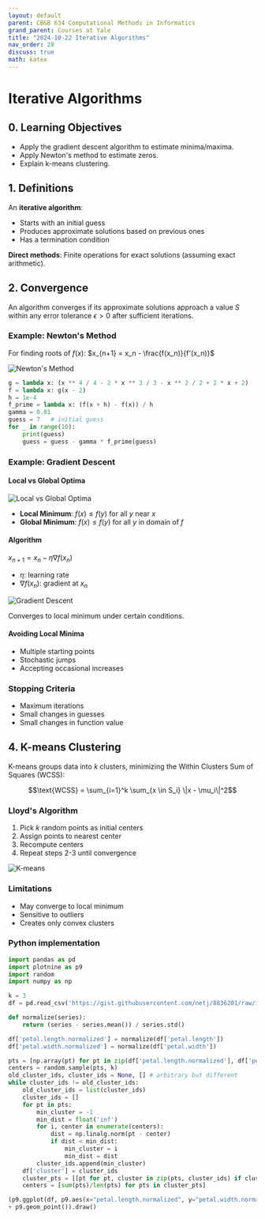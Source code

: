 ```yaml
---
layout: default
parent: CB&B 634 Computational Methods in Informatics
grand_parent: Courses at Yale
title: "2024-10-22 Iterative Algorithms"
nav_order: 28
discuss: true
math: katex
---
```


# Iterative Algorithms

## 0. Learning Objectives
- Apply the gradient descent algorithm to estimate minima/maxima.
- Apply Newton's method to estimate zeros.
- Explain k-means clustering.

## 1. Definitions
An **iterative algorithm**:
- Starts with an initial guess
- Produces approximate solutions based on previous ones
- Has a termination condition

**Direct methods**: Finite operations for exact solutions (assuming exact arithmetic).

## 2. Convergence
An algorithm converges if its approximate solutions approach a value $S$ within any error tolerance $\epsilon > 0$ after sufficient iterations.

### Example: Newton's Method
For finding roots of $f(x)$:
$x_{n+1} = x_n - \frac{f(x_n)}{f'(x_n)}$

![Newton's Method](image.png)

```python
g = lambda x: (x ** 4 / 4 - 2 * x ** 3 / 3 - x ** 2 / 2 + 2 * x + 2)
f = lambda x: g(x - 2)
h = 1e-4
f_prime = lambda x: (f(x + h) - f(x)) / h
gamma = 0.01
guess = 7   # initial guess
for _ in range(10):
    print(guess)
    guess = guess - gamma * f_prime(guess)
```

### Example: Gradient Descent

#### Local vs Global Optima
![Local vs Global Optima](image-1.png)

- **Local Minimum**: $f(x) \leq f(y)$ for all $y$ near $x$
- **Global Minimum**: $f(x) \leq f(y)$ for all $y$ in domain of $f$

#### Algorithm
$x_{n+1} = x_n - \eta \nabla f(x_n)$
- $\eta$: learning rate
- $\nabla f(x_n)$: gradient at $x_n$

![Gradient Descent](image-2.png)

Converges to local minimum under certain conditions.

#### Avoiding Local Minima
- Multiple starting points
- Stochastic jumps
- Accepting occasional increases

### Stopping Criteria
- Maximum iterations
- Small changes in guesses
- Small changes in function value


## 4. K-means Clustering

K-means groups data into $k$ clusters, minimizing the Within Clusters Sum of Squares (WCSS):

$$\text{WCSS} = \sum_{i=1}^k \sum_{x \in S_i} \|x - \mu_i\|^2$$

### Lloyd's Algorithm
1. Pick $k$ random points as initial centers
2. Assign points to nearest center
3. Recompute centers
4. Repeat steps 2-3 until convergence

![K-means](image-3.png)

### Limitations
- May converge to local minimum
- Sensitive to outliers
- Creates only convex clusters

### Python implementation
```python
import pandas as pd
import plotnine as p9
import random
import numpy as np

k = 3
df = pd.read_csv('https://gist.githubusercontent.com/netj/8836201/raw/iris.csv')

def normalize(series):
    return (series - series.mean()) / series.std()

df['petal.length.normalized'] = normalize(df['petal.length'])
df['petal.width.normalized'] = normalize(df['petal.width'])

pts = [np.array(pt) for pt in zip(df['petal.length.normalized'], df['petal.width.normalized'])]
centers = random.sample(pts, k)
old_cluster_ids, cluster_ids = None, [] # arbitrary but different
while cluster_ids != old_cluster_ids:
    old_cluster_ids = list(cluster_ids)
    cluster_ids = []
    for pt in pts:
        min_cluster = -1
        min_dist = float('inf')
        for i, center in enumerate(centers):
            dist = np.linalg.norm(pt - center)
            if dist < min_dist:
                min_cluster = i
                min_dist = dist
        cluster_ids.append(min_cluster)
    df['cluster'] = cluster_ids
    cluster_pts = [[pt for pt, cluster in zip(pts, cluster_ids) if cluster == match] for match in range(k)]
    centers = [sum(pts)/len(pts) for pts in cluster_pts]

(p9.ggplot(df, p9.aes(x="petal.length.normalized", y="petal.width.normalized", color="cluster"))
+ p9.geom_point()).draw()
```

